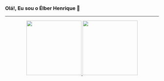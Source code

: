 ### Olá!, Eu sou o Élber Henrique 👋
<hr />


<div align="center">
  <a href="https://github.com/elberhenri">
  <img height="180em" src="https://github-readme-stats.vercel.app/api?username=elberhenri&show_icons=true&theme=dark&include_all_commits=true&count_private=true"/>
  <img height="180em" src="https://github-readme-stats.vercel.app/api/top-langs/?username=elberhenri&layout=compact&langs_count=7&theme=dark"/>
</div>
